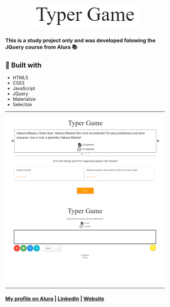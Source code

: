 <p align="center">
<img src="client/img/logo.png" />
</p>

### This is a study project only and was developed folowing the JQuery course from Alura :books:

## :electric_plug: Built with

- HTML5
- CSS3
- JavaScript
- JQuery
- Materialize
- Selectize

<hr />

<img src="client/img/typer-game-01.png" />
<img src="client/img/typer-game-02.png" />

<hr />

### <a href="https://cursos.alura.com.br/user/stefanosaffran">My profile on Alura</a> | <a href="https://www.linkedin.com/in/stefanosaffran/">LinkedIn</a> | <a href="https://stefanosaffran.com">Website</a>
